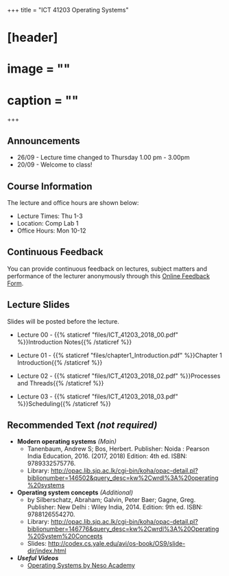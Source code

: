 +++
title = "ICT 41203 Operating Systems"

# [header]
# image = ""
# caption = ""
+++

## Announcements
- 26/09 - Lecture time changed to Thursday 1.00 pm - 3.00pm
- 20/09 - Welcome to class!

## Course Information
The lecture and office hours are shown below:

- Lecture Times: Thu 1-3
- Location: Comp Lab 1
- Office Hours: Mon 10-12

## Continuous Feedback
You can provide continuous feedback on lectures, subject matters and performance of the lecturer anonymously through this [Online Feedback Form](https://goo.gl/forms/QSDOHAaW6EHSk1bZ2).
 
## Lecture Slides
Slides will be posted before the lecture.

- Lecture 00 - {{% staticref "files/ICT_41203_2018_00.pdf" %}}Introduction Notes{{% /staticref %}}

- Lecture 01 - {{% staticref "files/chapter1_Introduction.pdf" %}}Chapter 1 Introduction{{% /staticref %}}

- Lecture 02 - {{% staticref "files/ICT_41203_2018_02.pdf" %}}Processes and Threads{{% /staticref %}}

- Lecture 03 - {{% staticref "files/ICT_41203_2018_03.pdf" %}}Scheduling{{% /staticref %}}

## Recommended Text *(not required)*

- **Modern operating systems** *(Main)*
   - Tanenbaum, Andrew S; Bos, Herbert. Publisher: Noida : Pearson India Education, 2016. (2017, 2018) Edition: 4th ed. ISBN: 9789332575776.
   - Library: http://opac.lib.sjp.ac.lk/cgi-bin/koha/opac-detail.pl?biblionumber=146502&query_desc=kw%2Cwrdl%3A%20operating%20systems
- **Operating system concepts** *(Additional)*
   - by Silberschatz, Abraham; Galvin, Peter Baer; Gagne, Greg. Publisher: New Delhi : Wiley India, 2014. Edition: 9th ed. ISBN: 9788126554270.
  - Library: http://opac.lib.sjp.ac.lk/cgi-bin/koha/opac-detail.pl?biblionumber=146776&query_desc=kw%2Cwrdl%3A%20Operating%20System%20Concepts
  - Slides: http://codex.cs.yale.edu/avi/os-book/OS9/slide-dir/index.html
- ***Useful Videos***
   - [Operating Systems by Neso Academy](https://www.youtube.com/playlist?list=PLBlnK6fEyqRiVhbXDGLXDk_OQAeuVcp2O)


